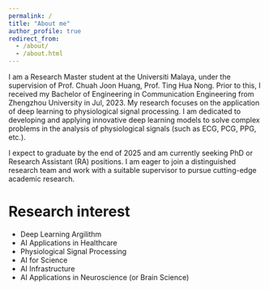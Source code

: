 ```yaml
---
permalink: /
title: "About me"
author_profile: true
redirect_from: 
  - /about/
  - /about.html
---
```

I am a Research Master student at the Universiti Malaya, under the supervision of Prof. Chuah Joon Huang, Prof. Ting Hua Nong. Prior to this, I received my Bachelor of Engineering in Communication Engineering from Zhengzhou University in Jul, 2023. My research focuses on the application of deep learning to physiological signal processing. I am dedicated to developing and applying innovative deep learning models to solve complex problems in the analysis of physiological signals (such as ECG, PCG, PPG, etc.).

I expect to graduate by the end of 2025 and am currently seeking PhD or Research Assistant (RA) positions. I am eager to join a distinguished research team and work with a suitable supervisor to pursue cutting-edge academic research.

Research interest
======
* Deep Learning Argilithm
* AI Applications in Healthcare
* Physiological Signal Processing
* AI for Science
* AI Infrastructure
* AI Applications in Neuroscience (or Brain Science)